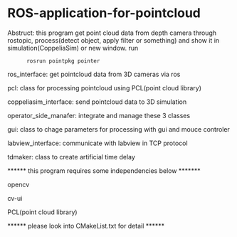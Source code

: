 # ROS-application-for-pointcloud

Abstruct:
this program get point cloud data from depth camera through rostopic, process(detect object, apply filter or something) and show it in simulation(CoppeliaSim) or new window. run
          
          rosrun pointpkg pointer






ros_interface:    get pointcloud data from 3D cameras via ros 

pcl:    class for processing pointcloud using PCL(point cloud library)

coppeliasim_interface:    send pointcloud data to 3D simulation

operator_side_manafer:    integrate and manage these 3 classes

gui:    class to chage parameters for processing with gui and mouce controler

labview_interface:    communicate with labview in TCP protocol

tdmaker: class to create artificial time delay


****** this program requires some independencies below *******

opencv

cv-ui

PCL(point cloud library)



****** please look into CMakeList.txt for detail ******
